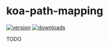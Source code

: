 # koa-path-mapping
[![version](https://img.shields.io/npm/v/koa-path-mapping.svg)](https://www.npmjs.com/package/koa-path-mapping)
[![downloads](https://img.shields.io/npm/dt/koa-path-mapping.svg)](https://www.npmjs.com/package/koa-path-mapping)

TODO
